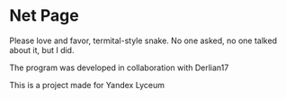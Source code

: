 # Net Page
Please love and favor, termital-style snake. No one asked, no one talked about it, but I did.

The program was developed in collaboration with
Derlian17

This is a project made for Yandex Lyceum
